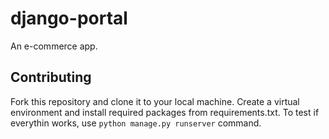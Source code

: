 # django-portal
An e-commerce app.

## Contributing
Fork this repository and clone it to your local machine. Create a virtual environment and install required packages from requirements.txt. To test if everythin works, use ```python manage.py runserver``` command.
